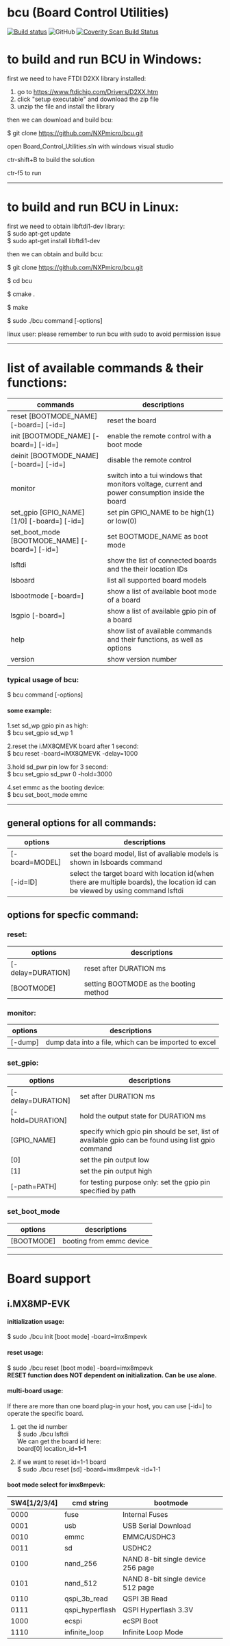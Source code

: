 # bcu (Board Control Utilities)

[![Build status](https://ci.appveyor.com/api/projects/status/github/NXPmicro/bcu?svg=true)](https://ci.appveyor.com/project/nxpfrankli/bcu)
![GitHub](https://img.shields.io/github/license/NXPmicro/bcu.svg)
[![Coverity Scan Build Status](https://scan.coverity.com/projects/18825/badge.svg)](https://scan.coverity.com/projects/nxpmicro-bcu)

# to build and run BCU in Windows:  

first we need to have FTDI D2XX library installed:  

1. go to https://www.ftdichip.com/Drivers/D2XX.htm  
2. click "setup executable" and download the zip file  
3. unzip the file and install the library  

then we can download and build bcu:  

$ git clone https://github.com/NXPmicro/bcu.git  

open Board_Control_Utilities.sln with windows visual studio  

ctr-shift+B to build the solution  

ctr-f5 to run  

____________________________________________________________________
  # to build and run BCU in Linux:  

first we need to obtain libftdi1-dev library:  
$ sudo apt-get update  
$ sudo apt-get install libftdi1-dev  

then we can obtain and build bcu:  

$ git clone https://github.com/NXPmicro/bcu.git 

$ cd bcu  

$ cmake .  

$ make  

$ sudo ./bcu command [-options]  

linux user: please remember to run bcu with sudo to avoid permission issue  

_____________________________________________________________________


# list of available commands & their functions:  

| commands                                       | descriptions                                                 |
| ---------------------------------------------- | ------------------------------------------------------------ |
| reset  [BOOTMODE_NAME] [-board=] [-id=]        | reset the board                                              |
| init   [BOOTMODE_NAME] [-board=] [-id=]        | enable the remote control with a boot mode                   |
| deinit [BOOTMODE_NAME] [-board=] [-id=]        | disable the remote control                                   |
| monitor                                        | switch into a tui windows that monitors voltage, current and power consumption inside the board |
| set_gpio [GPIO_NAME] [1/0] [-board=] [-id=]    | set pin GPIO_NAME to be high(1) or low(0)                    |
| set_boot_mode [BOOTMODE_NAME] [-board=] [-id=] | set BOOTMODE_NAME as boot mode                               |
| lsftdi                                         | show the list of connected boards and the their location IDs |
| lsboard                                        | list all supported board models                              |
| lsbootmode [-board=]                           | show a list of available boot mode of a board                |
| lsgpio [-board=]                               | show a list of available gpio pin of a board                 |
| help                                           | show list of available commands and their functions, as well as options |
| version                                        | show version number                                          |

### typical usage of bcu:  

$ bcu command [-options]   

#### some example:  

1.set sd_wp gpio pin as high:  
$ bcu set_gpio sd_wp 1  

2.reset the i.MX8QMEVK board after 1 second:  
$ bcu reset -board=iMX8QMEVK -delay=1000  

3.hold sd_pwr pin low for 3 second:  
$ bcu set_gpio sd_pwr 0 -hold=3000  

4.set emmc as the booting device:  
$ bcu set_boot_mode emmc  

___________________________________________________________________________________________________

## general options for all commands:
| options        | descriptions                                                 |
| -------------- | ------------------------------------------------------------ |
| [-board=MODEL] | set the board model, list of avaliable models is shown in lsboards command |
| [-id=ID]       | select the target board with location id(when there are multiple boards), the location id can be viewed by using command lsftdi |

## options for specfic command:  
### reset:  
| options           | descriptions                           |
| ----------------- | -------------------------------------- |
| [-delay=DURATION] | reset after DURATION ms                |
| [BOOTMODE]        | setting BOOTMODE as the booting method |

### monitor:  
| options | descriptions                                          |
| ------- | ----------------------------------------------------- |
| [-dump] | dump data into a file, which can be imported to excel |

### set_gpio: 
| options           | descriptions                                                 |
| ----------------- | ------------------------------------------------------------ |
| [-delay=DURATION] | set after DURATION ms                                        |
| [-hold=DURATION]  | hold the output state for DURATION ms                        |
| [GPIO_NAME]       | specify which gpio pin should be set, list of available gpio can be found using list gpio command |
| [0]               | set the pin output low                                       |
| [1]               | set the pin output high                                      |
| [-path=PATH]      | for testing purpose only: set the gpio pin specified by path |

### set_boot_mode
| options    | descriptions             |
| ---------- | ------------------------ |
| [BOOTMODE] | booting from emmc device |

_______________________________________________________________________________________________________

# **Board support**

## i.MX8MP-EVK

#### initialization usage:

$ sudo ./bcu init [boot mode] -board=imx8mpevk  

#### reset usage:

$ sudo ./bcu reset [boot mode] -board=imx8mpevk  
**RESET function does NOT dependent on initialization. Can be use alone.**  

#### multi-board usage:

If there are more than one board plug-in your host, you can use [-id=] to operate the specific board.  

1. get the id number  
$ sudo ./bcu lsftdi  
We can get the board id here:  
board[0] location_id=**1-1**  

2. if we want to reset id=1-1 board  
$ sudo ./bcu reset [sd] -board=imx8mpevk -id=1-1  

#### boot mode select for imx8mpevk:

| SW4[1/2/3/4] | cmd string      | bootmode                          |
| ------------ | --------------- | --------------------------------- |
| 0000         | fuse            | Internal Fuses                    |
| 0001         | usb             | USB Serial Download               |
| 0010         | emmc            | EMMC/USDHC3                       |
| 0011         | sd              | USDHC2                            |
| 0100         | nand_256        | NAND 8-bit single device 256 page |
| 0101         | nand_512        | NAND 8-bit single device 512 page |
| 0110         | qspi_3b_read    | QSPI 3B Read                      |
| 0111         | qspi_hyperflash | QSPI Hyperflash 3.3V              |
| 1000         | ecspi           | ecSPI Boot                        |
| 1110         | infinite_loop   | Infinite Loop Mode                |